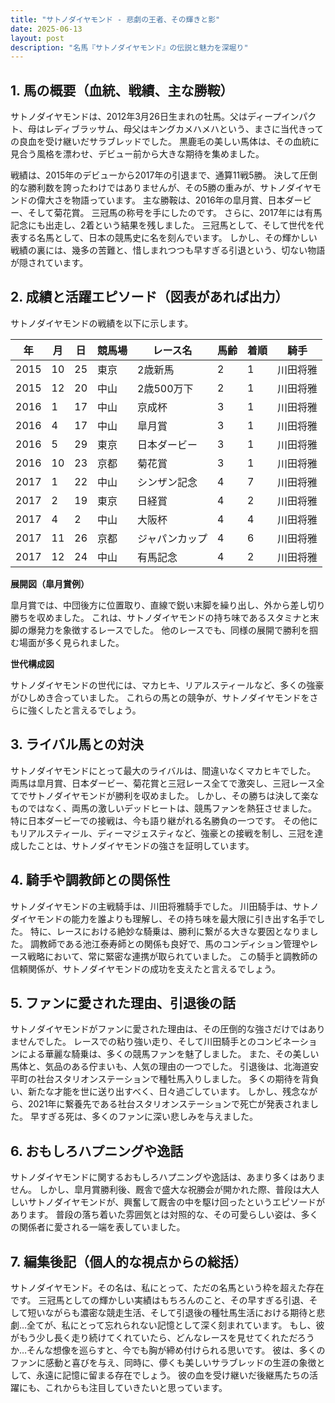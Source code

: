 ```yaml
---
title: "サトノダイヤモンド - 悲劇の王者、その輝きと影"
date: 2025-06-13
layout: post
description: "名馬『サトノダイヤモンド』の伝説と魅力を深堀り"
---
```


## 1. 馬の概要（血統、戦績、主な勝鞍）

サトノダイヤモンドは、2012年3月26日生まれの牡馬。父はディープインパクト、母はレディブラッサム、母父はキングカメハメハという、まさに当代きっての良血を受け継いだサラブレッドでした。  黒鹿毛の美しい馬体は、その血統に見合う風格を漂わせ、デビュー前から大きな期待を集めました。

戦績は、2015年のデビューから2017年の引退まで、通算11戦5勝。  決して圧倒的な勝利数を誇ったわけではありませんが、その5勝の重みが、サトノダイヤモンドの偉大さを物語っています。  主な勝鞍は、2016年の皐月賞、日本ダービー、そして菊花賞。  三冠馬の称号を手にしたのです。  さらに、2017年には有馬記念にも出走し、2着という結果を残しました。  三冠馬として、そして世代を代表する名馬として、日本の競馬史に名を刻んでいます。  しかし、その輝かしい戦績の裏には、幾多の苦難と、惜しまれつつも早すぎる引退という、切ない物語が隠されています。


## 2. 成績と活躍エピソード（図表があれば出力）

サトノダイヤモンドの戦績を以下に示します。

| 年 | 月 | 日 | 競馬場 | レース名 | 馬齢 | 着順 | 騎手 |
|---|---|---|---|---|---|---|---|
| 2015 | 10 | 25 | 東京 | 2歳新馬 | 2 | 1 | 川田将雅 |
| 2015 | 12 | 20 | 中山 | 2歳500万下 | 2 | 1 | 川田将雅 |
| 2016 | 1 | 17 | 中山 | 京成杯 | 3 | 1 | 川田将雅 |
| 2016 | 4 | 17 | 中山 | 皐月賞 | 3 | 1 | 川田将雅 |
| 2016 | 5 | 29 | 東京 | 日本ダービー | 3 | 1 | 川田将雅 |
| 2016 | 10 | 23 | 京都 | 菊花賞 | 3 | 1 | 川田将雅 |
| 2017 | 1 | 22 | 中山 | シンザン記念 | 4 | 7 | 川田将雅 |
| 2017 | 2 | 19 | 東京 | 日経賞 | 4 | 2 | 川田将雅 |
| 2017 | 4 | 2 | 中山 | 大阪杯 | 4 | 4 | 川田将雅 |
| 2017 | 11 | 26 | 京都 | ジャパンカップ | 4 | 6 | 川田将雅 |
| 2017 | 12 | 24 | 中山 | 有馬記念 | 4 | 2 | 川田将雅 |


**展開図（皐月賞例）**

皐月賞では、中団後方に位置取り、直線で鋭い末脚を繰り出し、外から差し切り勝ちを収めました。  これは、サトノダイヤモンドの持ち味であるスタミナと末脚の爆発力を象徴するレースでした。  他のレースでも、同様の展開で勝利を掴む場面が多く見られました。


**世代構成図**

サトノダイヤモンドの世代には、マカヒキ、リアルスティールなど、多くの強豪がひしめき合っていました。  これらの馬との競争が、サトノダイヤモンドをさらに強くしたと言えるでしょう。


## 3. ライバル馬との対決

サトノダイヤモンドにとって最大のライバルは、間違いなくマカヒキでした。  両馬は皐月賞、日本ダービー、菊花賞と三冠レース全てで激突し、三冠レース全てでサトノダイヤモンドが勝利を収めました。  しかし、その勝ちは決して楽なものではなく、両馬の激しいデッドヒートは、競馬ファンを熱狂させました。  特に日本ダービーでの接戦は、今も語り継がれる名勝負の一つです。  その他にもリアルスティール、ディーマジェスティなど、強豪との接戦を制し、三冠を達成したことは、サトノダイヤモンドの強さを証明しています。


## 4. 騎手や調教師との関係性

サトノダイヤモンドの主戦騎手は、川田将雅騎手でした。  川田騎手は、サトノダイヤモンドの能力を誰よりも理解し、その持ち味を最大限に引き出す名手でした。  特に、レースにおける絶妙な騎乗は、勝利に繋がる大きな要因となりました。  調教師である池江泰寿師との関係も良好で、馬のコンディション管理やレース戦略において、常に緊密な連携が取られていました。  この騎手と調教師の信頼関係が、サトノダイヤモンドの成功を支えたと言えるでしょう。


## 5. ファンに愛された理由、引退後の話

サトノダイヤモンドがファンに愛された理由は、その圧倒的な強さだけではありませんでした。  レースでの粘り強い走り、そして川田騎手とのコンビネーションによる華麗な騎乗は、多くの競馬ファンを魅了しました。  また、その美しい馬体と、気品のある佇まいも、人気の理由の一つでした。  引退後は、北海道安平町の社台スタリオンステーションで種牡馬入りしました。  多くの期待を背負い、新たな才能を世に送り出すべく、日々過ごしています。  しかし、残念ながら、2021年に繋養先である社台スタリオンステーションで死亡が発表されました。  早すぎる死は、多くのファンに深い悲しみを与えました。


## 6. おもしろハプニングや逸話

サトノダイヤモンドに関するおもしろハプニングや逸話は、あまり多くはありません。  しかし、皐月賞勝利後、厩舎で盛大な祝勝会が開かれた際、普段は大人しいサトノダイヤモンドが、興奮して厩舎の中を駆け回ったというエピソードがあります。  普段の落ち着いた雰囲気とは対照的な、その可愛らしい姿は、多くの関係者に愛される一端を表していました。


## 7. 編集後記（個人的な視点からの総括）

サトノダイヤモンド。その名は、私にとって、ただの名馬という枠を超えた存在です。  三冠馬としての輝かしい実績はもちろんのこと、その早すぎる引退、そして短いながらも濃密な競走生活、そして引退後の種牡馬生活における期待と悲劇…全てが、私にとって忘れられない記憶として深く刻まれています。  もし、彼がもう少し長く走り続けてくれていたら、どんなレースを見せてくれただろうか…そんな想像を巡らすと、今でも胸が締め付けられる思いです。  彼は、多くのファンに感動と喜びを与え、同時に、儚くも美しいサラブレッドの生涯の象徴として、永遠に記憶に留まる存在でしょう。  彼の血を受け継いだ後継馬たちの活躍にも、これからも注目していきたいと思っています。
